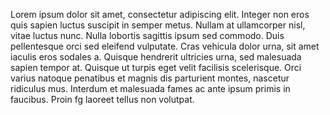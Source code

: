 Lorem ipsum dolor sit amet, consectetur adipiscing elit. Integer non eros quis sapien luctus suscipit in semper metus. Nullam at ullamcorper nisl, vitae luctus nunc. Nulla lobortis sagittis ipsum sed commodo. Duis pellentesque orci sed eleifend vulputate. Cras vehicula dolor urna, sit amet iaculis eros sodales a. Quisque hendrerit ultricies urna, sed malesuada sapien tempor at. Quisque ut turpis eget velit facilisis scelerisque. Orci varius natoque penatibus et magnis dis parturient montes, nascetur ridiculus mus. Interdum et malesuada fames ac ante ipsum primis in faucibus. Proin fg laoreet tellus non volutpat.
